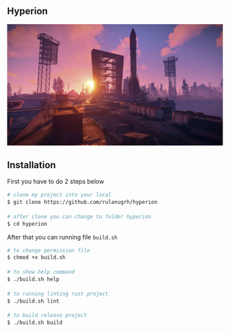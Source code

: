 ## Hyperion
![banner](.github/banner.png)

## Installation
First you have to do 2 steps below
```bash
# clone my project into your local
$ git clone https://github.com/rulanugrh/hyperion

# after clone you can change to folder hyperion
$ cd hyperion
```

After that you can running file `build.sh`
```bash
# to change permission file
$ chmod +x build.sh

# to show help command
$ ./build.sh help

# to running linting rust project
$ ./build.sh lint

# to build release project
$ ./build.sh build
```

